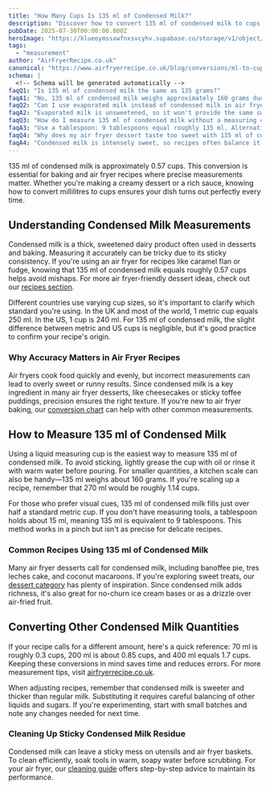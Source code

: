 ```yaml
---
title: "How Many Cups Is 135 ml of Condensed Milk?"
description: "Discover how to convert 135 ml of condensed milk to cups for baking and air fryer recipes. Get precise measurements for perfect results every time!"
pubDate: 2025-07-30T00:00:00.000Z
heroImage: "https://klueoymssxwfnxsvcyhv.supabase.co/storage/v1/object/public/Shmucket/how-many-cups-is-135-ml-of-condensed-milk.webp"
tags:
  - "measurement"
author: "AirFryerRecipe.co.uk"
canonical: "https://www.airfryerrecipe.co.uk/blog/conversions/ml-to-cups/how-many-cups-is-135-ml-of-condensed-milk"
schema: |
  <!-- Schema will be generated automatically -->
faqQ1: "Is 135 ml of condensed milk the same as 135 grams?"
faqA1: "No, 135 ml of condensed milk weighs approximately 160 grams due to its dense, sugary consistency. Millilitres measure volume, while grams measure weight, so the two aren't interchangeable without conversion."
faqQ2: "Can I use evaporated milk instead of condensed milk in air fryer recipes?"
faqA2: "Evaporated milk is unsweetened, so it won't provide the same sweetness or texture. If substituting, you'll need to add sugar and reduce other liquids. For best results, stick to condensed milk unless the recipe specifies otherwise."
faqQ3: "How do I measure 135 ml of condensed milk without a measuring cup?"
faqA3: "Use a tablespoon: 9 tablespoons equal roughly 135 ml. Alternatively, a kitchen scale can measure 160 grams for the same quantity. These methods are less precise but work in a pinch."
faqQ4: "Why does my air fryer dessert taste too sweet with 135 ml of condensed milk?"
faqA4: "Condensed milk is intensely sweet, so recipes often balance it with acidic ingredients like lemon juice or bitter elements like cocoa. If your dessert is overly sweet, try reducing the condensed milk slightly or adding a contrasting flavour."
---
```

<p>135 ml of condensed milk is approximately 0.57 cups. This conversion is essential for baking and air fryer recipes where precise measurements matter. Whether you're making a creamy dessert or a rich sauce, knowing how to convert millilitres to cups ensures your dish turns out perfectly every time.</p>

<h2>Understanding Condensed Milk Measurements</h2>  
<p>Condensed milk is a thick, sweetened dairy product often used in desserts and baking. Measuring it accurately can be tricky due to its sticky consistency. If you're using an air fryer for recipes like caramel flan or fudge, knowing that 135 ml of condensed milk equals roughly 0.57 cups helps avoid mishaps. For more air fryer-friendly dessert ideas, check out our <a href=https://www.airfryerrecipe.co.uk/recipes>recipes section</a>.</p>  

<p>Different countries use varying cup sizes, so it's important to clarify which standard you're using. In the UK and most of the world, 1 metric cup equals 250 ml. In the US, 1 cup is 240 ml. For 135 ml of condensed milk, the slight difference between metric and US cups is negligible, but it's good practice to confirm your recipe's origin.</p>  

<h3>Why Accuracy Matters in Air Fryer Recipes</h3>  
<p>Air fryers cook food quickly and evenly, but incorrect measurements can lead to overly sweet or runny results. Since condensed milk is a key ingredient in many air fryer desserts, like cheesecakes or sticky toffee puddings, precision ensures the right texture. If you're new to air fryer baking, our <a href=https://www.airfryerrecipe.co.uk/air-fryer-conversion-chart>conversion chart</a> can help with other common measurements.</p>  

<h2>How to Measure 135 ml of Condensed Milk</h2>  
<p>Using a liquid measuring cup is the easiest way to measure 135 ml of condensed milk. To avoid sticking, lightly grease the cup with oil or rinse it with warm water before pouring. For smaller quantities, a kitchen scale can also be handy—135 ml weighs about 160 grams. If you're scaling up a recipe, remember that 270 ml would be roughly 1.14 cups.</p>  

<p>For those who prefer visual cues, 135 ml of condensed milk fills just over half a standard metric cup. If you don't have measuring tools, a tablespoon holds about 15 ml, meaning 135 ml is equivalent to 9 tablespoons. This method works in a pinch but isn't as precise for delicate recipes.</p>  

<h3>Common Recipes Using 135 ml of Condensed Milk</h3>  
<p>Many air fryer desserts call for condensed milk, including banoffee pie, tres leches cake, and coconut macaroons. If you're exploring sweet treats, our <a href=https://www.airfryerrecipe.co.uk/recipe-category/dessert>dessert category</a> has plenty of inspiration. Since condensed milk adds richness, it's also great for no-churn ice cream bases or as a drizzle over air-fried fruit.</p>  

<h2>Converting Other Condensed Milk Quantities</h2>  
<p>If your recipe calls for a different amount, here's a quick reference: 70 ml is roughly 0.3 cups, 200 ml is about 0.85 cups, and 400 ml equals 1.7 cups. Keeping these conversions in mind saves time and reduces errors. For more measurement tips, visit <a href=https://www.airfryerrecipe.co.uk>airfryerrecipe.co.uk</a>.</p>  

<p>When adjusting recipes, remember that condensed milk is sweeter and thicker than regular milk. Substituting it requires careful balancing of other liquids and sugars. If you're experimenting, start with small batches and note any changes needed for next time.</p>  

<h3>Cleaning Up Sticky Condensed Milk Residue</h3>  
<p>Condensed milk can leave a sticky mess on utensils and air fryer baskets. To clean efficiently, soak tools in warm, soapy water before scrubbing. For your air fryer, our <a href=https://www.airfryerrecipe.co.uk/air-fryer-cleaner>cleaning guide</a> offers step-by-step advice to maintain its performance.</p>

